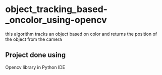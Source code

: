 # object_tracking_based-_oncolor_using-opencv
this algorithm tracks an object based on color and returns the position of the  object from the camera
## Project done using
Opencv library in Python IDE
